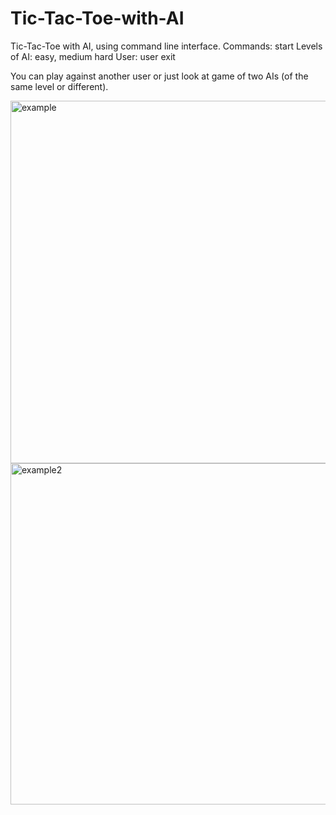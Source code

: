 # Tic-Tac-Toe-with-AI
Tic-Tac-Toe with AI, using command line interface.
Commands:
  start
    Levels of AI: easy, medium hard
    User: user
  exit
  
You can play against another user or just look at game of two AIs (of the same level or different).

<img width="580" alt="example" src="https://user-images.githubusercontent.com/54900460/126479542-9c990dc2-c764-47af-b6f5-c2f56e16acb5.png">
<img width="546" alt="example2" src="https://user-images.githubusercontent.com/54900460/126479548-ae852c8d-7b87-4c62-a2c3-defdb719bd2e.png">

